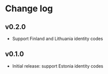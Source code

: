 # Change log

## v0.2.0

* Support Finland and Lithuania identity codes

## v0.1.0

* Initial release: support Estonia identity codes

